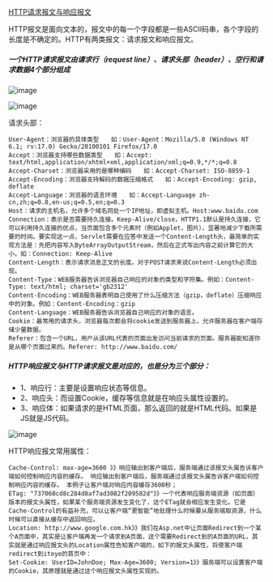 [HTTP请求报文与响应报文](http://www.cnblogs.com/kissdodog/archive/2013/01/11/2856335.html)

HTTP报文是面向文本的，报文中的每一个字段都是一些ASCII码串，各个字段的长度是不确定的。HTTP有两类报文：请求报文和响应报文。


##### 一个HTTP请求报文由请求行（request line）、请求头部（header）、空行和请求数据4个部分组成

![image](http://images.cnitblog.com/blog/347600/201301/11132820-a48797f57601427d9486cd816e0ad81d.png)

![image](http://images.cnitblog.com/blog/347600/201302/05005904-154ba75023f849fabd457dd6d194cd98.jpg)


请求头部：

    User-Agent：浏览器的具体类型　　如：User-Agent：Mozilla/5.0 (Windows NT 6.1; rv:17.0) Gecko/20100101 Firefox/17.0
    Accept：浏览器支持哪些数据类型　　如：Accept: text/html,application/xhtml+xml,application/xml;q=0.9,*/*;q=0.8
    Accept-Charset：浏览器采用的是哪种编码　　如：Accept-Charset: ISO-8859-1
    Accept-Encoding：浏览器支持解码的数据压缩格式　　如：Accept-Encoding: gzip, deflate
    Accept-Language：浏览器的语言环境　　如：Accept-Language zh-cn,zh;q=0.8,en-us;q=0.5,en;q=0.3
    Host：请求的主机名，允许多个域名同处一个IP地址，即虚拟主机。Host:www.baidu.com
    Connection：表示是否需要持久连接。Keep-Alive/close，HTTP1.1默认是持久连接，它可以利用持久连接的优点，当页面包含多个元素时（例如Applet，图片），显著地减少下载所需要的时间。要实现这一点，Servlet需要在应答中发送一个Content-Length头，最简单的实现方法是：先把内容写入ByteArrayOutputStream，然后在正式写出内容之前计算它的大小。如：Connection: Keep-Alive
    Content-Length：表示请求消息正文的长度。对于POST请求来说Content-Length必须出现。
    Content-Type：WEB服务器告诉浏览器自己响应的对象的类型和字符集。例如：Content-Type: text/html; charset='gb2312'
    Content-Encoding：WEB服务器表明自己使用了什么压缩方法（gzip，deflate）压缩响应中的对象。例如：Content-Encoding：gzip
    Content-Language：WEB服务器告诉浏览器自己响应的对象的语言。
    Cookie：最常用的请求头，浏览器每次都会将cookie发送到服务器上，允许服务器在客户端存储少量数据。
    Referer：包含一个URL，用户从该URL代表的页面出发访问当前请求的页面。服务器能知道你是从哪个页面过来的。Referer: http://www.baidu.com/
    
##### HTTP响应报文与HTTP请求报文是对应的，也是分为三个部分：

- 1、响应行：主要是设置响应状态等信息。
- 2、响应头：而设置Cookie，缓存等信息就是在响应头属性设置的。
- 3、响应体：如果请求的是HTML页面，那么返回的就是HTML代码。如果是JS就是JS代码。

![image](http://images.cnitblog.com/blog/347600/201302/05010020-b261c97e0549447c81fcf162d6b0ba72.jpg)

HTTP响应报文常用属性：

    Cache-Control: max-age=3600 》》响应输出到客户端后，服务端通过该报文头属告诉客户端如何控制响应内容的缓存。 响应输出到客户端后，服务端通过该报文头属告诉客户端如何控制响应内容的缓存。 本例子让客户端对响应内容缓存3600秒；
    ETag: "737060cd8c284d8af7ad3082f209582d"》》一个代表响应服务端资源（如页面）版本的报文头属性，如果某个服务端资源发生变化了，这个ETag就会相应发生变化。它是Cache-Control的有益补充，可以让客户端“更智能”地处理什么时候要从服务端取资源，什么时候可以直接从缓存中返回响应。
    Location: http://www.google.com.hk》》我们在Asp.net中让页面Redirect到一个某个A页面中，其实是让客户端再发一个请求到A页面，这个需要Redirect到的A页面的URL，其实就是通过响应报文头的Location属性告知客户端的，如下的报文头属性，将使客户端redirect到iteye的首页中：
    Set-Cookie: UserID=JohnDoe; Max-Age=3600; Version=1》》服务端可以设置客户端的Cookie，其原理就是通过这个响应报文头属性实现的。
